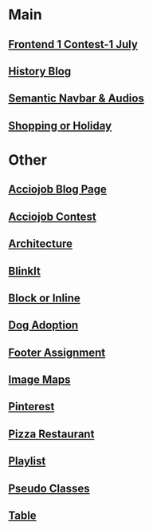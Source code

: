 # Main

<base target="_blank">

## [Frontend 1 Contest-1 July](https://meetgovindbajaj.github.io/Acciojob/Main/Frontend%201%20Contest-1%20July/)

## [History Blog](https://meetgovindbajaj.github.io/Acciojob/Main/History%20Blog)

## [Semantic Navbar & Audios](https://meetgovindbajaj.github.io/Acciojob/Main/Semantic%20Navbar%20&%20Audios)

## [Shopping or Holiday](https://meetgovindbajaj.github.io/Acciojob/Main/Shopping%20or%20Holiday)

# Other

## [Acciojob Blog Page](https://meetgovindbajaj.github.io/Acciojob/Other/Acciojob%20Blog%20Page)

## [Acciojob Contest](https://meetgovindbajaj.github.io/Acciojob/Other/acciojob-contest)

## [Architecture](https://meetgovindbajaj.github.io/Acciojob/Other/Architecture)

## [BlinkIt](https://meetgovindbajaj.github.io/Acciojob/Other/blinkit)

## [Block or Inline](https://meetgovindbajaj.github.io/Acciojob/Other/Block%20or%20Inline)

## [Dog Adoption](https://meetgovindbajaj.github.io/Acciojob/Other/Dog%20Adoption)

## [Footer Assignment](https://meetgovindbajaj.github.io/Acciojob/Other/Footer%20Assignment)

## [Image Maps](https://meetgovindbajaj.github.io/Acciojob/Other/Image-maps)

## [Pinterest](https://meetgovindbajaj.github.io/Acciojob/Other/pinterest)

## [Pizza Restaurant](https://meetgovindbajaj.github.io/Acciojob/Other/pizza-restaurant)

## [Playlist](https://meetgovindbajaj.github.io/Acciojob/Other/Playlist)

## [Pseudo Classes](https://meetgovindbajaj.github.io/Acciojob/Other/pseudo-classes)

## [Table](https://meetgovindbajaj.github.io/Acciojob/Other/table)
